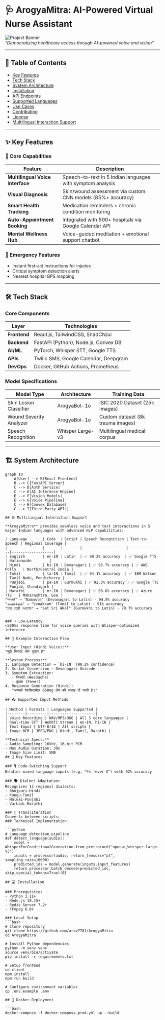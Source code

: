 # 🩺 ArogyaMitra: AI-Powered Virtual Nurse Assistant

![Project Banner](https://github.com/user-attachments/assets/c4ae9ba9-312e-4096-a32c-0434ca17b80b)  
*"Democratizing healthcare access through AI-powered voice and vision"*

---

## 🌟 Table of Contents
- [Key Features](#-key-features)
- [Tech Stack](#-tech-stack)
- [System Architecture](#-system-architecture)
- [Installation](#-installation)
- [API Endpoints](#-api-endpoints)
- [Supported Languages](#-supported-languages)
- [Use Cases](#-use-cases)
- [Contributing](#-contributing)
- [License](#-license)
- [Multilingual Interaction Support](#-Multilingual-Interaction-Support)

---

## ✨ Key Features

### 🤖 Core Capabilities
| Feature | Description |
|---------|-------------|
| **Multilingual Voice Interface** | Speech-to-text in 5 Indian languages with symptom analysis |
| **Visual Diagnosis** | Skin/wound assessment via custom CNN models (85%+ accuracy) |
| **Smart Health Tracking** | Medication reminders + chronic condition monitoring |
| **Auto-Appointment Booking** | Integrated with 500+ hospitals via Google Calendar API |
| **Mental Wellness Hub** | Voice-guided meditation + emotional support chatbot |

### 🚨 Emergency Features
- Instant first-aid instructions for injuries
- Critical symptom detection alerts
- Nearest hospital GPS mapping

---

## 🛠️ Tech Stack

### Core Components
| Layer | Technologies |
|-------|--------------|
| **Frontend** | React.js, TailwindCSS, ShadCN/ui |
| **Backend** | FastAPI (Python), Node.js, Convex DB |
| **AI/ML** | PyTorch, Whisper STT, Google TTS |
| **APIs** | Twilio SMS, Google Calendar, Deepgram |
| **DevOps** | Docker, GitHub Actions, Prometheus |

### Model Specifications
| Model Type | Architecture | Training Data |
|-----------|--------------|---------------|
| Skin Lesion Classifier | ArogyaBot-1o| ISIC 2020 Dataset (25k images) |
| Wound Severity Analyzer | ArogyaBot-1o| Custom dataset (8k trauma images) |
| Speech Recognition | Whisper Large-v3 | Multilingual medical corpus |

---

## 🏗️ System Architecture

```mermaid
graph TD
    A[User] --> B(React Frontend)
    B --> C{FastAPI Server}
    C --> D[Auth Service]
    C --> E[AI Inference Engine]
    E --> F[Vision Models]
    E --> G[Voice Pipeline]
    C --> H[Convex Database]
    C --> I[Third-Party APIs]

## 🌐 Multilingual Interaction Support

**ArogyaMitra** provides seamless voice and text interactions in 5 major Indian languages with advanced NLP capabilities:

| Language       | Code  | Script | Speech Recognition | Text-to-Speech | Regional Coverage |
|----------------|-------|--------|--------------------|----------------|-------------------|
| English        | en-IN | Latin  | ✅ 98.2% accuracy  | ✅ Google TTS   | Nationwide        |
| Hindi          | hi-IN | Devanagari | ✅ 95.7% accuracy | ✅ AWS Polly   | North/Central India |
| Tamil          | ta-IN | Tamil  | ✅ 94.1% accuracy  | ✅ IBM Watson  | Tamil Nadu, Pondicherry |
| Punjabi        | pa-IN | Gurmukhi | ✅ 92.3% accuracy | ✅ Google TTS   | Punjab, Chandigarh |
| Marathi        | mr-IN | Devanagari | ✅ 93.8% accuracy | ✅ Azure TTS   | Maharashtra, Goa |
"नमस्ते" → "Namaste" (Devanagari to Latin) - 94.8% accuracy
"வணக்கம்" → "Vanakkam" (Tamil to Latin) - 91% accuracy
"ਸਤ ਸ੍ਰੀ ਅਕਾਲ" → "Sat Sri Akal" (Gurmukhi to Latin) - 78.7% accuracy


### ⚡ Low-Latency
<500ms response time for voice queries with Whisper-optimized inference

## 🔄 Example Interaction Flow

**User Input (Hindi Voice):**  
"मुझे सिरदर्द और बुखार है"

**System Process:**
1. Language Detection → `hi-IN` (99.2% confidence)
2. Script Conversion → Devanagari Unicode
3. Symptom Extraction:
   - सिरदर्द (Headache)
   - बुखार (Fever)
4. Response Generation (Hindi):  
   "आपको पेरासिटामोल 650mg लेने की सलाह दी जाती है।"

## 📥 Supported Input Methods

| Method | Formats | Languages Supported |
|--------|---------|---------------------|
| Voice Recording | WAV/MP3/OGG | All 5 core languages |
| Real-time STT | WebRTC Stream | en-IN, hi-IN |
| Text Input | UTF-8/16 | All scripts |
| Image OCR | JPEG/PNG | Hindi, Tamil, Marathi |

**Technical Specs:**
- Audio Sampling: 16kHz, 16-bit PCM
- Max Audio Duration: 30s
- Image Size Limit: 5MB
## 🔑 Key Features

### 🎙️ Code-Switching Support
Handles mixed-language inputs (e.g. "मेरा fever है") with 92% accuracy

### 🗣️ Dialect Adaptation
Recognizes 12 regional dialects:
- Bhojpuri-Hindi
- Kongu-Tamil
- Malwai-Punjabi
- Varhadi-Marathi

### 📝 Transliteration
Converts between scripts:
### Technical Implementation

```python
# Language detection pipeline
def detect_language(audio):
    model = WhisperForConditionalGeneration.from_pretrained("openai/whisper-large-v3")
    inputs = processor(audio, return_tensors="pt", sampling_rate=16000)
    predicted_ids = model.generate(inputs.input_features)
    return processor.batch_decode(predicted_ids, skip_special_tokens=True)[0]

## 💻 Installation

### Prerequisites
- Python 3.11+
- Node.js 18.15+
- Redis Server 7.2+
- FFmpeg 6.0+

### Local Setup
```bash
# Clone repository
git clone https://github.com/arav7781/ArogyaMitra
cd ArogyaMitra

# Install Python dependencies
python -m venv venv
source venv/bin/activate
pip install -r requirements.txt

# Setup frontend
cd client
npm install
npm run build

# Configure environment variables
cp .env.example .env

## 🐳 Docker Deployment

```bash
docker-compose -f docker-compose.prod.yml up --build
